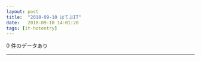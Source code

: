 ```yaml
---
layout: post
title:  "2018-09-10 はてぶIT"
date:   2018-09-10 14:01:20
tags: [it-hotentry]
---
```

0 件のデータあり

<hr>
